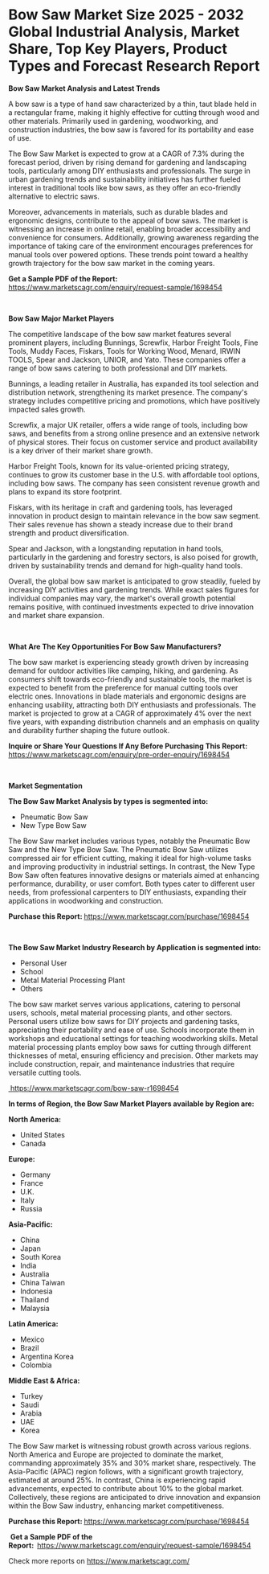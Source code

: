 <p><h1>Bow Saw Market Size 2025 - 2032 Global Industrial Analysis, Market Share, Top Key Players, Product Types and Forecast Research Report</h1></p><p><strong>Bow Saw Market Analysis and Latest Trends</strong></p>
<p><p>A bow saw is a type of hand saw characterized by a thin, taut blade held in a rectangular frame, making it highly effective for cutting through wood and other materials. Primarily used in gardening, woodworking, and construction industries, the bow saw is favored for its portability and ease of use. </p><p>The Bow Saw Market is expected to grow at a CAGR of 7.3% during the forecast period, driven by rising demand for gardening and landscaping tools, particularly among DIY enthusiasts and professionals. The surge in urban gardening trends and sustainability initiatives has further fueled interest in traditional tools like bow saws, as they offer an eco-friendly alternative to electric saws. </p><p>Moreover, advancements in materials, such as durable blades and ergonomic designs, contribute to the appeal of bow saws. The market is witnessing an increase in online retail, enabling broader accessibility and convenience for consumers. Additionally, growing awareness regarding the importance of taking care of the environment encourages preferences for manual tools over powered options. These trends point toward a healthy growth trajectory for the bow saw market in the coming years.</p></p>
<p><strong>Get a Sample PDF of the Report:&nbsp;</strong> <a href="https://www.marketscagr.com/enquiry/request-sample/1698454?utm_campaign=3541&utm_medium=2&utm_source=Github&utm_content=ia&utm_term=27032025&utm_id=bow-saw">https://www.marketscagr.com/enquiry/request-sample/1698454</a></p>
<p>&nbsp;</p>
<p><strong>Bow Saw Major Market Players</strong></p>
<p><p>The competitive landscape of the bow saw market features several prominent players, including Bunnings, Screwfix, Harbor Freight Tools, Fine Tools, Muddy Faces, Fiskars, Tools for Working Wood, Menard, IRWIN TOOLS, Spear and Jackson, UNIOR, and Yato. These companies offer a range of bow saws catering to both professional and DIY markets.</p><p>Bunnings, a leading retailer in Australia, has expanded its tool selection and distribution network, strengthening its market presence. The company's strategy includes competitive pricing and promotions, which have positively impacted sales growth.</p><p>Screwfix, a major UK retailer, offers a wide range of tools, including bow saws, and benefits from a strong online presence and an extensive network of physical stores. Their focus on customer service and product availability is a key driver of their market share growth.</p><p>Harbor Freight Tools, known for its value-oriented pricing strategy, continues to grow its customer base in the U.S. with affordable tool options, including bow saws. The company has seen consistent revenue growth and plans to expand its store footprint.</p><p>Fiskars, with its heritage in craft and gardening tools, has leveraged innovation in product design to maintain relevance in the bow saw segment. Their sales revenue has shown a steady increase due to their brand strength and product diversification.</p><p>Spear and Jackson, with a longstanding reputation in hand tools, particularly in the gardening and forestry sectors, is also poised for growth, driven by sustainability trends and demand for high-quality hand tools.</p><p>Overall, the global bow saw market is anticipated to grow steadily, fueled by increasing DIY activities and gardening trends. While exact sales figures for individual companies may vary, the market's overall growth potential remains positive, with continued investments expected to drive innovation and market share expansion.</p></p>
<p>&nbsp;</p>
<p><strong>What Are The Key Opportunities For Bow Saw Manufacturers?</strong></p>
<p><p>The bow saw market is experiencing steady growth driven by increasing demand for outdoor activities like camping, hiking, and gardening. As consumers shift towards eco-friendly and sustainable tools, the market is expected to benefit from the preference for manual cutting tools over electric ones. Innovations in blade materials and ergonomic designs are enhancing usability, attracting both DIY enthusiasts and professionals. The market is projected to grow at a CAGR of approximately 4% over the next five years, with expanding distribution channels and an emphasis on quality and durability further shaping the future outlook.</p></p>
<p><strong>Inquire or Share Your Questions If Any Before Purchasing This Report:</strong> <a href="https://www.marketscagr.com/enquiry/pre-order-enquiry/1698454?utm_campaign=3541&utm_medium=2&utm_source=Github&utm_content=ia&utm_term=27032025&utm_id=bow-saw">https://www.marketscagr.com/enquiry/pre-order-enquiry/1698454</a></p>
<p>&nbsp;</p>
<p><strong>Market Segmentation</strong></p>
<p><strong>The Bow Saw Market Analysis by types is segmented into:</strong></p>
<p><ul><li>Pneumatic Bow Saw</li><li>New Type Bow Saw</li></ul></p>
<p><p>The Bow Saw market includes various types, notably the Pneumatic Bow Saw and the New Type Bow Saw. The Pneumatic Bow Saw utilizes compressed air for efficient cutting, making it ideal for high-volume tasks and improving productivity in industrial settings. In contrast, the New Type Bow Saw often features innovative designs or materials aimed at enhancing performance, durability, or user comfort. Both types cater to different user needs, from professional carpenters to DIY enthusiasts, expanding their applications in woodworking and construction.</p></p>
<p><strong>Purchase this Report:&nbsp;</strong><a href="https://www.marketscagr.com/purchase/1698454?utm_campaign=3541&utm_medium=2&utm_source=Github&utm_content=ia&utm_term=27032025&utm_id=bow-saw">https://www.marketscagr.com/purchase/1698454</a></p>
<p>&nbsp;</p>
<p><strong>The Bow Saw Market Industry Research by Application is segmented into:</strong></p>
<p><ul><li>Personal User</li><li>School</li><li>Metal Material Processing Plant</li><li>Others</li></ul></p>
<p><p>The bow saw market serves various applications, catering to personal users, schools, metal material processing plants, and other sectors. Personal users utilize bow saws for DIY projects and gardening tasks, appreciating their portability and ease of use. Schools incorporate them in workshops and educational settings for teaching woodworking skills. Metal material processing plants employ bow saws for cutting through different thicknesses of metal, ensuring efficiency and precision. Other markets may include construction, repair, and maintenance industries that require versatile cutting tools.</p></p>
<p><a href="https://www.marketscagr.com/bow-saw-r1698454?utm_campaign=3541&utm_medium=2&utm_source=Github&utm_content=ia&utm_term=27032025&utm_id=bow-saw">&nbsp;https://www.marketscagr.com/bow-saw-r1698454</a></p>
<p><strong>In terms of Region, the Bow Saw Market Players available by Region are:</strong></p>
<p>
    <p> <strong> North America: </strong>
        <ul>
            <li>United States</li>
            <li>Canada</li>
        </ul>
        </p> 
    <p> <strong> Europe: </strong>
        <ul>
            <li>Germany</li>
            <li>France</li>
            <li>U.K.</li>
            <li>Italy</li>
            <li>Russia</li>
        </ul>
        </p> 
    <p> <strong> Asia-Pacific: </strong>
        <ul>
            <li>China</li>
            <li>Japan</li>
            <li>South Korea</li>
            <li>India</li>
            <li>Australia</li>
            <li>China Taiwan</li>
            <li>Indonesia</li>
            <li>Thailand</li>
            <li>Malaysia</li>
        </ul>
        </p> 
    <p> <strong> Latin America: </strong>
        <ul>
            <li>Mexico</li>
            <li>Brazil</li>
            <li>Argentina Korea</li>
            <li>Colombia</li>
        </ul>
        </p> 
    <p> <strong> Middle East & Africa: </strong>
        <ul>
            <li>Turkey</li>
            <li>Saudi</li>
            <li>Arabia</li>
            <li>UAE</li>
            <li>Korea</li>
        </ul>
    </p>
    </p>
<p><p>The Bow Saw market is witnessing robust growth across various regions. North America and Europe are projected to dominate the market, commanding approximately 35% and 30% market share, respectively. The Asia-Pacific (APAC) region follows, with a significant growth trajectory, estimated at around 25%. In contrast, China is experiencing rapid advancements, expected to contribute about 10% to the global market. Collectively, these regions are anticipated to drive innovation and expansion within the Bow Saw industry, enhancing market competitiveness.</p></p>
<p><strong>Purchase this Report: </strong><a href="https://www.marketscagr.com/purchase/1698454?utm_campaign=3541&utm_medium=2&utm_source=Github&utm_content=ia&utm_term=27032025&utm_id=bow-saw">https://www.marketscagr.com/purchase/1698454</a></p>
<p>&nbsp;<strong>Get a Sample PDF of the Report:&nbsp;&nbsp;</strong><a href="https://www.marketscagr.com/enquiry/request-sample/1698454?utm_campaign=3541&utm_medium=2&utm_source=Github&utm_content=ia&utm_term=27032025&utm_id=bow-saw">https://www.marketscagr.com/enquiry/request-sample/1698454</a></p>
<p><strong></strong></p>
<p>Check more reports on <a href="https://www.marketscagr.com/?utm_campaign=3541&utm_medium=2&utm_source=Github&utm_content=ia&utm_term=27032025&utm_id=bow-saw">https://www.marketscagr.com/</a></p>
